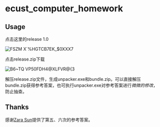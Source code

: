 # ecust_computer_homework

## Usage
点击这里的release 1.0

![FSZM X`%HGTCB7EK_$0XXX7](https://user-images.githubusercontent.com/57281450/145368825-d36718c5-abc5-41ec-8218-0c6557f57137.png)

点击release.zip下载

![B6~TQ VP50FDH4@XLFVR@{3](https://user-images.githubusercontent.com/57281450/145368951-212d045d-f9f7-4e70-b1b9-edd24c3bb7f2.png)

解压release.zip文件，生成unpacker.exe和bundle.zip。可以直接解压bundle.zip获得参考答案，也可执行unpacker.exe对参考答案进行*微微的修改*，防止抽查。

## Thanks
感谢[Zara Sun](https://github.com/GamefyFDG)提供了第五、六次的参考答案。
